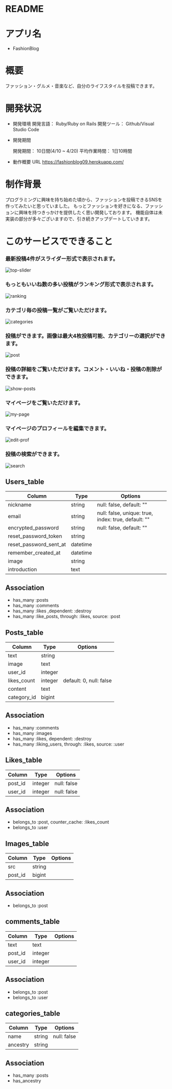 # README

# アプリ名

- FashionBlog

# 概要

ファッション・グルメ・音楽など、自分のライフスタイルを投稿できます。

# 開発状況

- 開発環境
  開発言語：
    Ruby/Ruby on Rails
  開発ツール：
    Github/Visual Studio Code

- 開発期間

  開発期間：
    10日間(4/10 ~ 4/20)
  平均作業時間：
    1日10時間

- 動作概要
  URL
    https://fashionblog09.herokuapp.com/

# 制作背景

プログラミングに興味を持ち始めた頃から、ファッションを投稿できるSNSを作ってみたいと思っていました。
もっとファッションを好きになる、ファッションに興味を持つきっかけを提供したく思い開発しております。
機能自体は未実装の部分が多々ございますので、引き続きアップデートしていきます。

# このサービスでできること

### 最新投稿4件がスライダー形式で表示されます。
![top-slider](https://user-images.githubusercontent.com/62536923/83236546-a3b36780-a1ce-11ea-8bf6-d49f4c6a024d.gif)

### もっともいいね数の多い投稿がランキング形式で表示されます。
![ranking](https://user-images.githubusercontent.com/62536923/83236374-6353e980-a1ce-11ea-95c6-4250909facb4.gif)

### カテゴリ毎の投稿一覧がご覧いただけます。
![categories](https://user-images.githubusercontent.com/62536923/83236210-1a039a00-a1ce-11ea-8553-d0f969fee465.gif)

### 投稿ができます。画像は最大4枚投稿可能、カテゴリーの選択ができます。
![post](https://user-images.githubusercontent.com/62536923/83236279-37d0ff00-a1ce-11ea-9e47-aca6d258d057.gif)

### 投稿の詳細をご覧いただけます。コメント・いいね・投稿の削除ができます。
![show-posts](https://user-images.githubusercontent.com/62536923/83236428-79fa4080-a1ce-11ea-8861-da5ab17f2023.gif)

### マイページをご覧いただけます。
![my-page](https://user-images.githubusercontent.com/62536923/83345178-28c38b80-a34b-11ea-8f75-19f15f121d2f.gif)

### マイページのプロフィールを編集できます。
![edit-prof](https://user-images.githubusercontent.com/62536923/83236609-c04f9f80-a1ce-11ea-9ec4-5f07f90b9896.gif)

### 投稿の検索ができます。
![search](https://user-images.githubusercontent.com/62536923/83345190-3f69e280-a34b-11ea-8871-c6408eef4108.gif)




## Users_table

|Column|Type|Options|
|------|----|-------|
|nickname|string|null: false, default: ""|
|email|string|null: false, unique: true, index: true, default: ""|
|encrypted_password|string|null: false, default: ""|
|reset_password_token|string||
|reset_password_sent_at|datetime||
|remember_created_at|datetime||
|image|string||
|introduction|text||

## Association

- has_many :posts
- has_many :comments
- has_many :likes ,dependent: :destroy
- has_many :like_posts, through: :likes, source: :post

## Posts_table

|Column|Type|Options|
|------|----|-------|
|text|string||
|image|text||
|user_id|integer||
|likes_count|integer|default: 0, null: false|
|content|text||
|category_id|bigint||

## Association

- has_many :comments
- has_many :images
- has_many :likes, dependent: :destroy
- has_many :liking_users, through: :likes, source: :user

## Likes_table

|Column|Type|Options|
|------|----|-------|
|post_id|integer|null: false|
|user_id|integer|null: false|

## Association

- belongs_to :post, counter_cache: :likes_count
- belongs_to :user

## Images_table

|Column|Type|Options|
|------|----|-------|
|src|string||
|post_id|bigint||

## Association

- belongs_to :post

## comments_table

|Column|Type|Options|
|------|----|-------|
|text|text||
|post_id|integer||
|user_id|integer||

## Association

- belongs_to :post
- belongs_to :user

## categories_table

|Column|Type|Options|
|------|----|-------|
|name|string|null: false|
|ancestry|string||

## Association
- has_many :posts
- has_ancestry

